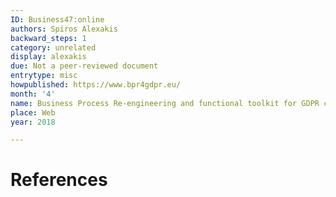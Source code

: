 ```yaml
---
ID: Business47:online
authors: Spiros Alexakis
backward_steps: 1
category: unrelated
display: alexakis
due: Not a peer-reviewed document
entrytype: misc
howpublished: https://www.bpr4gdpr.eu/
month: '4'
name: Business Process Re-engineering and functional toolkit for GDPR compliance
place: Web
year: 2018

---
```


# References

